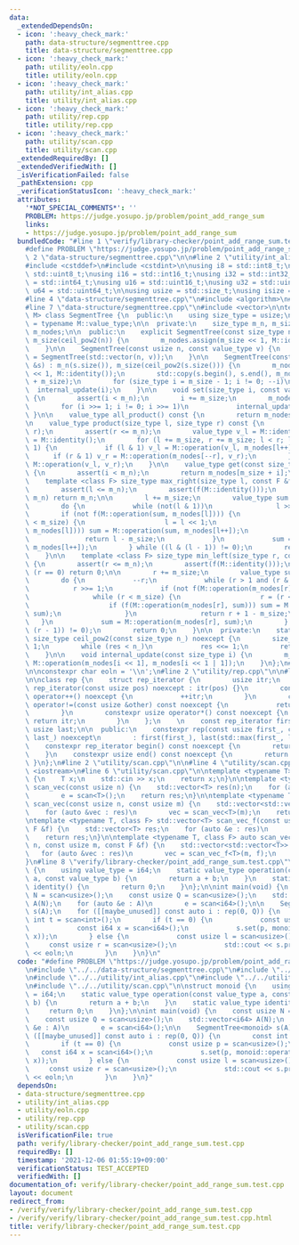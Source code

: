 ```yaml
---
data:
  _extendedDependsOn:
  - icon: ':heavy_check_mark:'
    path: data-structure/segmenttree.cpp
    title: data-structure/segmenttree.cpp
  - icon: ':heavy_check_mark:'
    path: utility/eoln.cpp
    title: utility/eoln.cpp
  - icon: ':heavy_check_mark:'
    path: utility/int_alias.cpp
    title: utility/int_alias.cpp
  - icon: ':heavy_check_mark:'
    path: utility/rep.cpp
    title: utility/rep.cpp
  - icon: ':heavy_check_mark:'
    path: utility/scan.cpp
    title: utility/scan.cpp
  _extendedRequiredBy: []
  _extendedVerifiedWith: []
  _isVerificationFailed: false
  _pathExtension: cpp
  _verificationStatusIcon: ':heavy_check_mark:'
  attributes:
    '*NOT_SPECIAL_COMMENTS*': ''
    PROBLEM: https://judge.yosupo.jp/problem/point_add_range_sum
    links:
    - https://judge.yosupo.jp/problem/point_add_range_sum
  bundledCode: "#line 1 \"verify/library-checker/point_add_range_sum.test.cpp\"\n\
    #define PROBLEM \"https://judge.yosupo.jp/problem/point_add_range_sum\"\n\n#line\
    \ 2 \"data-structure/segmenttree.cpp\"\n\n#line 2 \"utility/int_alias.cpp\"\n\n\
    #include <cstddef>\n#include <cstdint>\n\nusing i8 = std::int8_t;\nusing u8 =\
    \ std::uint8_t;\nusing i16 = std::int16_t;\nusing i32 = std::int32_t;\nusing i64\
    \ = std::int64_t;\nusing u16 = std::uint16_t;\nusing u32 = std::uint32_t;\nusing\
    \ u64 = std::uint64_t;\n\nusing usize = std::size_t;\nusing isize = std::ptrdiff_t;\n\
    #line 4 \"data-structure/segmenttree.cpp\"\n#include <algorithm>\n#include <cassert>\n\
    #line 7 \"data-structure/segmenttree.cpp\"\n#include <vector>\n\ntemplate <class\
    \ M> class SegmentTree {\n  public:\n    using size_type = usize;\n    using value_type\
    \ = typename M::value_type;\n\n  private:\n    size_type m_n, m_size;\n    std::vector<value_type>\
    \ m_nodes;\n\n  public:\n    explicit SegmentTree(const size_type n) : m_n(n),\
    \ m_size(ceil_pow2(n)) {\n        m_nodes.assign(m_size << 1, M::identity());\n\
    \    }\n\n    SegmentTree(const usize n, const value_type v) {\n        *this\
    \ = SegmentTree(std::vector(n, v));\n    }\n\n    SegmentTree(const std::vector<value_type>\
    \ &s) : m_n(s.size()), m_size(ceil_pow2(s.size())) {\n        m_nodes.assign(m_size\
    \ << 1, M::identity());\n        std::copy(s.begin(), s.end(), m_nodes.begin()\
    \ + m_size);\n        for (size_type i = m_size - 1; i != 0; --i)\n          \
    \  internal_update(i);\n    }\n\n    void set(size_type i, const value_type &v)\
    \ {\n        assert(i < m_n);\n        i += m_size;\n        m_nodes[i] = v;\n\
    \        for (i >>= 1; i != 0; i >>= 1)\n            internal_update(i);\n   \
    \ }\n\n    value_type all_product() const {\n        return m_nodes[1];\n    }\n\
    \n    value_type product(size_type l, size_type r) const {\n        assert(l <=\
    \ r);\n        assert(r <= m_n);\n        value_type v_l = M::identity(), v_r\
    \ = M::identity();\n        for (l += m_size, r += m_size; l < r; l >>= 1, r >>=\
    \ 1) {\n            if (l & 1) v_l = M::operation(v_l, m_nodes[l++]);\n      \
    \      if (r & 1) v_r = M::operation(m_nodes[--r], v_r);\n        }\n        return\
    \ M::operation(v_l, v_r);\n    }\n\n    value_type get(const size_type i) const\
    \ {\n        assert(i < m_n);\n        return m_nodes[m_size + i];\n    }\n\n\
    \    template <class F> size_type max_right(size_type l, const F &f) const {\n\
    \        assert(l <= m_n);\n        assert(f(M::identity()));\n        if (l ==\
    \ m_n) return m_n;\n\n        l += m_size;\n        value_type sum = M::identity();\n\
    \        do {\n            while (not(l & 1))\n                l >>= 1;\n    \
    \        if (not f(M::operation(sum, m_nodes[l]))) {\n                while (l\
    \ < m_size) {\n                    l = l << 1;\n                    if (f(M::operation(sum,\
    \ m_nodes[l]))) sum = M::operation(sum, m_nodes[l++]);\n                }\n  \
    \              return l - m_size;\n            }\n            sum = M::operation(sum,\
    \ m_nodes[l++]);\n        } while ((l & (l - 1)) != 0);\n        return m_n;\n\
    \    }\n\n    template <class F> size_type min_left(size_type r, const F &f) const\
    \ {\n        assert(r <= m_n);\n        assert(f(M::identity()));\n        if\
    \ (r == 0) return 0;\n\n        r += m_size;\n        value_type sum = M::identity();\n\
    \        do {\n            --r;\n            while (r > 1 and (r & 1))\n     \
    \           r >>= 1;\n            if (not f(M::operation(m_nodes[r], sum))) {\n\
    \                while (r < m_size) {\n                    r = (r << 1) | 1;\n\
    \                    if (f(M::operation(m_nodes[r], sum))) sum = M::operation(m_nodes[r--],\
    \ sum);\n                }\n                return r + 1 - m_size;\n         \
    \   }\n            sum = M::operation(m_nodes[r], sum);\n        } while ((r &\
    \ (r - 1)) != 0);\n        return 0;\n    }\n\n  private:\n    static constexpr\
    \ size_type ceil_pow2(const size_type n_) noexcept {\n        size_type res =\
    \ 1;\n        while (res < n_)\n            res <<= 1;\n        return res;\n\
    \    }\n\n    void internal_update(const size_type i) {\n        m_nodes[i] =\
    \ M::operation(m_nodes[i << 1], m_nodes[i << 1 | 1]);\n    }\n};\n#line 2 \"utility/eoln.cpp\"\
    \n\nconstexpr char eoln = '\\n';\n#line 2 \"utility/rep.cpp\"\n\n#line 5 \"utility/rep.cpp\"\
    \n\nclass rep {\n    struct rep_iterator {\n        usize itr;\n        constexpr\
    \ rep_iterator(const usize pos) noexcept : itr(pos) {}\n        constexpr void\
    \ operator++() noexcept {\n            ++itr;\n        }\n        constexpr bool\
    \ operator!=(const usize &other) const noexcept {\n            return itr != other;\n\
    \        }\n        constexpr usize operator*() const noexcept {\n           \
    \ return itr;\n        }\n    };\n    \n    const rep_iterator first;\n    const\
    \ usize last;\n\n  public:\n    constexpr rep(const usize first_, const usize\
    \ last_) noexcept\n        : first(first_), last(std::max(first_, last_)) {}\n\
    \    constexpr rep_iterator begin() const noexcept {\n        return first;\n\
    \    }\n    constexpr usize end() const noexcept {\n        return last;\n   \
    \ }\n};\n#line 2 \"utility/scan.cpp\"\n\n#line 4 \"utility/scan.cpp\"\n#include\
    \ <iostream>\n#line 6 \"utility/scan.cpp\"\n\ntemplate <typename T> inline T scan()\
    \ {\n    T x;\n    std::cin >> x;\n    return x;\n}\n\ntemplate <typename T> std::vector<T>\
    \ scan_vec(const usize n) {\n    std::vector<T> res(n);\n    for (auto &e : res)\n\
    \        e = scan<T>();\n    return res;\n}\n\ntemplate <typename T> std::vector<std::vector<T>>\
    \ scan_vec(const usize n, const usize m) {\n    std::vector<std::vector<T>> res(n);\n\
    \    for (auto &vec : res)\n        vec = scan_vec<T>(m);\n    return res;\n}\n\
    \ntemplate <typename T, class F> std::vector<T> scan_vec_f(const usize n, const\
    \ F &f) {\n    std::vector<T> res;\n    for (auto &e : res)\n        e = f(scan<T>());\n\
    \    return res;\n}\n\ntemplate <typename T, class F> auto scan_vec_f(const usize\
    \ n, const usize m, const F &f) {\n    std::vector<std::vector<T>> res(n);\n \
    \   for (auto &vec : res)\n        vec = scan_vec_f<T>(m, f);\n    return res;\n\
    }\n#line 8 \"verify/library-checker/point_add_range_sum.test.cpp\"\n\nstruct monoid\
    \ {\n    using value_type = i64;\n    static value_type operation(const value_type\
    \ a, const value_type b) {\n        return a + b;\n    }\n    static value_type\
    \ identity() {\n        return 0;\n    }\n};\n\nint main(void) {\n    const usize\
    \ N = scan<usize>();\n    const usize Q = scan<usize>();\n    std::vector<i64>\
    \ A(N);\n    for (auto &e : A)\n        e = scan<i64>();\n\n    SegmentTree<monoid>\
    \ s(A);\n    for ([[maybe_unused]] const auto i : rep(0, Q)) {\n        const\
    \ int t = scan<int>();\n        if (t == 0) {\n            const usize p = scan<usize>();\n\
    \            const i64 x = scan<i64>();\n            s.set(p, monoid::operation(s.get(p),\
    \ x));\n        } else {\n            const usize l = scan<usize>();\n       \
    \     const usize r = scan<usize>();\n            std::cout << s.product(l, r)\
    \ << eoln;\n        }\n    }\n}\n"
  code: "#define PROBLEM \"https://judge.yosupo.jp/problem/point_add_range_sum\"\n\
    \n#include \"../../data-structure/segmenttree.cpp\"\n#include \"../../utility/eoln.cpp\"\
    \n#include \"../../utility/int_alias.cpp\"\n#include \"../../utility/rep.cpp\"\
    \n#include \"../../utility/scan.cpp\"\n\nstruct monoid {\n    using value_type\
    \ = i64;\n    static value_type operation(const value_type a, const value_type\
    \ b) {\n        return a + b;\n    }\n    static value_type identity() {\n   \
    \     return 0;\n    }\n};\n\nint main(void) {\n    const usize N = scan<usize>();\n\
    \    const usize Q = scan<usize>();\n    std::vector<i64> A(N);\n    for (auto\
    \ &e : A)\n        e = scan<i64>();\n\n    SegmentTree<monoid> s(A);\n    for\
    \ ([[maybe_unused]] const auto i : rep(0, Q)) {\n        const int t = scan<int>();\n\
    \        if (t == 0) {\n            const usize p = scan<usize>();\n         \
    \   const i64 x = scan<i64>();\n            s.set(p, monoid::operation(s.get(p),\
    \ x));\n        } else {\n            const usize l = scan<usize>();\n       \
    \     const usize r = scan<usize>();\n            std::cout << s.product(l, r)\
    \ << eoln;\n        }\n    }\n}"
  dependsOn:
  - data-structure/segmenttree.cpp
  - utility/int_alias.cpp
  - utility/eoln.cpp
  - utility/rep.cpp
  - utility/scan.cpp
  isVerificationFile: true
  path: verify/library-checker/point_add_range_sum.test.cpp
  requiredBy: []
  timestamp: '2021-12-06 01:55:19+09:00'
  verificationStatus: TEST_ACCEPTED
  verifiedWith: []
documentation_of: verify/library-checker/point_add_range_sum.test.cpp
layout: document
redirect_from:
- /verify/verify/library-checker/point_add_range_sum.test.cpp
- /verify/verify/library-checker/point_add_range_sum.test.cpp.html
title: verify/library-checker/point_add_range_sum.test.cpp
---
```

